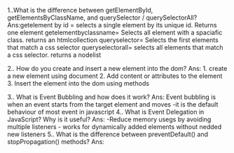 1..What is the difference between getElementById, getElementsByClassName, and querySelector / querySelectorAll?
Ans:getelement by id = selects a single element by its unique id. Returns one element 
    getelementbyclassname= Selects all element with a spaciafic class. returns an htmlcollection
    queryselector= Selects the first elements that match a css selector 
    queryselectorall= selects all elements that match a css selector. returns a nodelist 

2.. How do you create and insert a new element into the dom?
Ans: 1. create a new element using document 
    2. Add content or attributes to the element 
    3. Insert the element into the dom using methods 

3.. What is Event Bubbling and how does it work?
Ans: Event bubbling is when an event starts from the target element and moves 
    -it is the default behaviour of most event in javascript 
4.. What is Event Delegation in JavaScript? Why is it useful?
Ans: -Reduce memory usegs by avoiding multiple listeners 
    - works for dynamically added elements without nedded new listeners 
5.. What is the difference between preventDefault() and stopPropagation() methods?
Ans: 